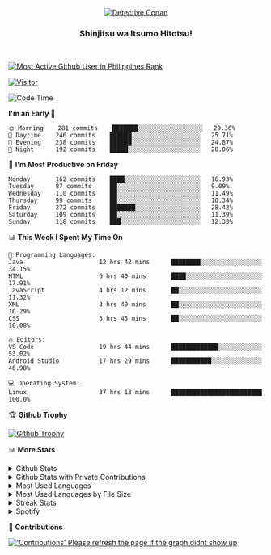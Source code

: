 <p align="center">
<a href="https://mrepol742.github.io">
  <img alt="Detective Conan" src="https://mrepol742-gif-randomizer.vercel.app/api" /> 
  </a> 
  <h3 align="center">Shinjitsu wa Itsumo Hitotsu!</h3>
</p>
<br>

 
[![Most Active Github User in Philippines Rank](https://enibdhv97zm33sz.m.pipedream.net)](https://mrepol742.github.io)

[![Visitor](https://visitor-badge.glitch.me/badge?page_id=mrepol742)](https:/mrepol742.github.io)

[comment]: <> (This is a automated generated Data from github action workflow)
[comment]: <> (START OF GENERATED DATA)

<!--START_SECTION:waka-->
![Code Time](http://img.shields.io/badge/Code%20Time-405%20hrs%201%20min-blue)

**I'm an Early 🐤** 

```text
🌞 Morning    281 commits    ███████░░░░░░░░░░░░░░░░░░   29.36% 
🌆 Daytime    246 commits    ██████░░░░░░░░░░░░░░░░░░░   25.71% 
🌃 Evening    238 commits    ██████░░░░░░░░░░░░░░░░░░░   24.87% 
🌙 Night      192 commits    █████░░░░░░░░░░░░░░░░░░░░   20.06%

```
📅 **I'm Most Productive on Friday** 

```text
Monday       162 commits    ████░░░░░░░░░░░░░░░░░░░░░   16.93% 
Tuesday      87 commits     ██░░░░░░░░░░░░░░░░░░░░░░░   9.09% 
Wednesday    110 commits    ██░░░░░░░░░░░░░░░░░░░░░░░   11.49% 
Thursday     99 commits     ██░░░░░░░░░░░░░░░░░░░░░░░   10.34% 
Friday       272 commits    ███████░░░░░░░░░░░░░░░░░░   28.42% 
Saturday     109 commits    ██░░░░░░░░░░░░░░░░░░░░░░░   11.39% 
Sunday       118 commits    ███░░░░░░░░░░░░░░░░░░░░░░   12.33%

```


📊 **This Week I Spent My Time On** 

```text
💬 Programming Languages: 
Java                     12 hrs 42 mins      ████████░░░░░░░░░░░░░░░░░   34.15% 
HTML                     6 hrs 40 mins       ████░░░░░░░░░░░░░░░░░░░░░   17.91% 
JavaScript               4 hrs 12 mins       ██░░░░░░░░░░░░░░░░░░░░░░░   11.32% 
XML                      3 hrs 49 mins       ██░░░░░░░░░░░░░░░░░░░░░░░   10.29% 
CSS                      3 hrs 45 mins       ██░░░░░░░░░░░░░░░░░░░░░░░   10.08%

🔥 Editors: 
VS Code                  19 hrs 44 mins      █████████████░░░░░░░░░░░░   53.02% 
Android Studio           17 hrs 29 mins      ███████████░░░░░░░░░░░░░░   46.98%

💻 Operating System: 
Linux                    37 hrs 13 mins      █████████████████████████   100.0%

```


<!--END_SECTION:waka-->

[comment]: <> (END OF GENERATED DATA)

<p>

🏆 **Github Trophy**
  
<a href="https://mrepol742.github.io">
<img alt="Github Trophy" src="https://github-profile-trophy.vercel.app/?username=mrepol742&theme=gruvbox">
</a>
</p>

<p>

📊 **More Stats**
  
<details>
  <summary>Github Stats</summary>
  <br>
  <a href="https://mrepol742.github.io">
  <img alt="Github Stats" src="https://github-readme-stats.vercel.app/api?username=mrepol742&show_icons=true&count_private=true&theme=gruvbox">
</a>  
  
</details> 
  
  <details>
  <summary>Github Stats with Private Contributions</summary>
  <br>
 <a href="https://mrepol742.github.io">
<img alt="Github Stats with Private Contributions" src="https://mrepol742.github.io/github-stats/generated/overview.svg">
</a>
</details>
  
<details>
  <summary>Most Used Languages</summary>
  <br>
 <a href="https://mrepol742.github.io">
<img alt="Most Used Languages" src="https://github-readme-stats.vercel.app/api/top-langs/?username=mrepol742&layout=compact&include_all_commits=true&&count_private=true&langs_count=20&theme=gruvbox">
</a>
</details>

 <details>
  <summary>Most Used Languages by File Size</summary>
  <br>
 <a href="https://mrepol742.github.io">
<img alt="Most Used Languages by File Size" src="https://mrepol742.github.io/github-stats/generated/languages.svg">
</a>
</details>

<details>
  <summary>Streak Stats</summary>
  <br>
<a href="https://mrepol742.github.io">
<img alt="'Streak Stats' Please refresh the page if the stats didnt show up" src="https://mrepol742-streak-stats.herokuapp.com/?user=mrepol742&theme=gruvbox">
</a>
</p>
</details>
<details>
  <summary>Spotify</summary>
  <br>
<a href="https://mrepol742.github.io">
<img alt="Spotify" src="https://spotify-recently-played-readme.vercel.app/api?user=7xx9e7hwq1qyown0m4ut78pcz&count=10&unique=true">
</a>
</p>
</details>


📜 **Contributions**
  
<a href="https://mrepol742.github.io">
<img alt="'Contributions' Please refresh the page if the graph didnt show up" src="https://mrepol742-activity-graph.herokuapp.com/graph?username=mrepol742&theme=github&hide_border=true">
</a>
</p>
